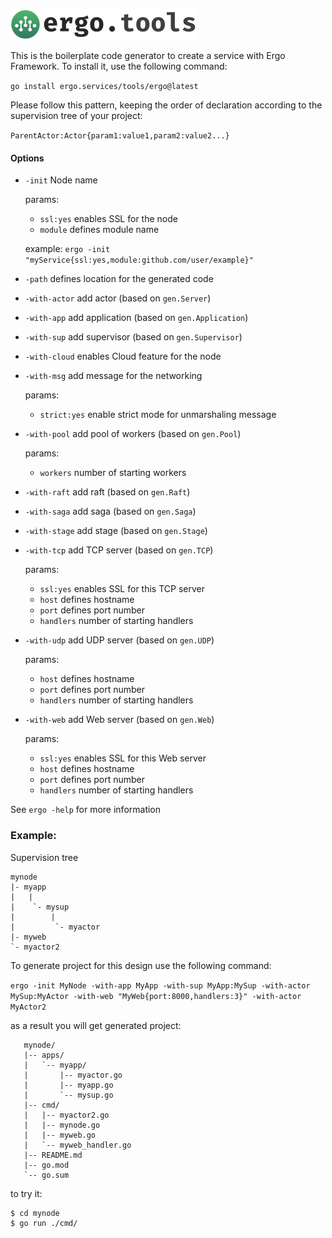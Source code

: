 <a href="https://ergo.services"><img src="../.github/logo.green.svg" alt="Ergo Framework" width="298" height="49"></a>

This is the boilerplate code generator to create a service with Ergo Framework. To install it, use the following command:

  `go install ergo.services/tools/ergo@latest`

Please follow this pattern, keeping the order of declaration according to the supervision tree of your project:

  `ParentActor:Actor{param1:value1,param2:value2...}`

#### Options
  - `-init` Node name

    params:
    - `ssl:yes` enables SSL for the node
    - `module` defines module name

     example:
       `ergo -init "myService{ssl:yes,module:github.com/user/example}"`
  - `-path` defines location for the generated code
  - `-with-actor` add actor (based on `gen.Server`)
  - `-with-app` add application (based on `gen.Application`)
  - `-with-sup` add supervisor (based on `gen.Supervisor`)
  - `-with-cloud` enables Cloud feature for the node
  - `-with-msg` add message for the networking

    params:
	- `strict:yes` enable strict mode for unmarshaling message
  - `-with-pool` add pool of workers (based on `gen.Pool`)

    params:
	- `workers` number of starting workers
  - `-with-raft` add raft (based on `gen.Raft`)
  - `-with-saga` add saga (based on `gen.Saga`)
  - `-with-stage` add stage (based on `gen.Stage`)
  - `-with-tcp` add TCP server (based on `gen.TCP`)

    params:
    - `ssl:yes` enables SSL for this TCP server
    - `host` defines hostname
    - `port` defines port number
	- `handlers` number of starting handlers
  - `-with-udp` add UDP server (based on `gen.UDP`)

    params:
    - `host` defines hostname
    - `port` defines port number
	- `handlers` number of starting handlers
  - `-with-web` add Web server (based on `gen.Web`)

    params:
    - `ssl:yes` enables SSL for this Web server
    - `host` defines hostname
    - `port` defines port number
	- `handlers` number of starting handlers

   See `ergo -help` for more information

   ### Example:

   Supervision tree
   ```
   mynode
   |- myapp
   |   |
   |    `- mysup
   |        |
   |         `- myactor
   |- myweb
   `- myactor2
   ```

   To generate project for this design use the following command:

   `ergo -init MyNode -with-app MyApp -with-sup MyApp:MySup -with-actor MySup:MyActor -with-web "MyWeb{port:8000,handlers:3}" -with-actor MyActor2`

   as a result you will get generated project:

   ```
      mynode/
      |-- apps/
      |   `-- myapp/
      |       |-- myactor.go
      |       |-- myapp.go
      |       `-- mysup.go
      |-- cmd/
      |   |-- myactor2.go
      |   |-- mynode.go
      |   |-- myweb.go
      |   `-- myweb_handler.go
      |-- README.md
      |-- go.mod
      `-- go.sum
   ```

   to try it:
   ```
   $ cd mynode
   $ go run ./cmd/
   ```

